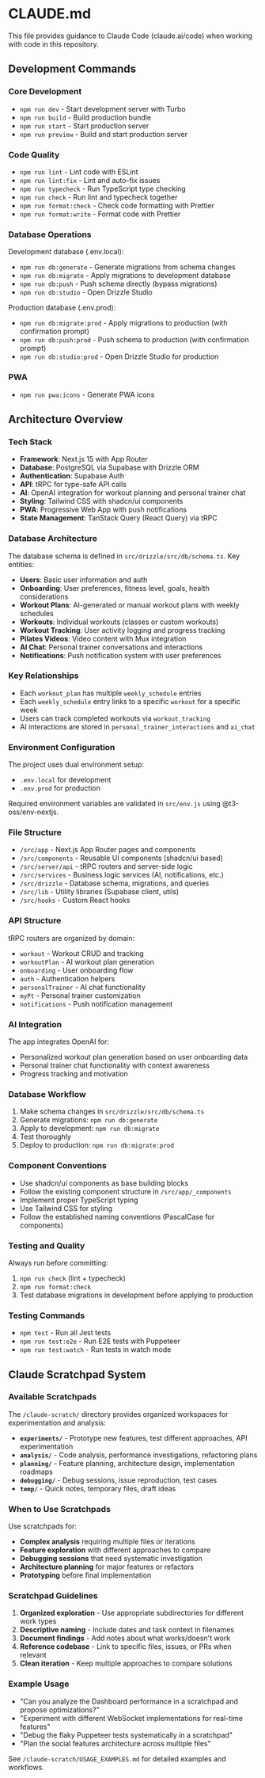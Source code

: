 # CLAUDE.md

This file provides guidance to Claude Code (claude.ai/code) when working with code in this repository.

## Development Commands

### Core Development
- `npm run dev` - Start development server with Turbo
- `npm run build` - Build production bundle
- `npm run start` - Start production server
- `npm run preview` - Build and start production server

### Code Quality
- `npm run lint` - Lint code with ESLint
- `npm run lint:fix` - Lint and auto-fix issues
- `npm run typecheck` - Run TypeScript type checking
- `npm run check` - Run lint and typecheck together
- `npm run format:check` - Check code formatting with Prettier
- `npm run format:write` - Format code with Prettier

### Database Operations
Development database (.env.local):
- `npm run db:generate` - Generate migrations from schema changes
- `npm run db:migrate` - Apply migrations to development database
- `npm run db:push` - Push schema directly (bypass migrations)
- `npm run db:studio` - Open Drizzle Studio

Production database (.env.prod):
- `npm run db:migrate:prod` - Apply migrations to production (with confirmation prompt)
- `npm run db:push:prod` - Push schema to production (with confirmation prompt)
- `npm run db:studio:prod` - Open Drizzle Studio for production

### PWA
- `npm run pwa:icons` - Generate PWA icons

## Architecture Overview

### Tech Stack
- **Framework**: Next.js 15 with App Router
- **Database**: PostgreSQL via Supabase with Drizzle ORM
- **Authentication**: Supabase Auth
- **API**: tRPC for type-safe API calls
- **AI**: OpenAI integration for workout planning and personal trainer chat
- **Styling**: Tailwind CSS with shadcn/ui components
- **PWA**: Progressive Web App with push notifications
- **State Management**: TanStack Query (React Query) via tRPC

### Database Architecture
The database schema is defined in `src/drizzle/src/db/schema.ts`. Key entities:

- **Users**: Basic user information and auth
- **Onboarding**: User preferences, fitness level, goals, health considerations
- **Workout Plans**: AI-generated or manual workout plans with weekly schedules
- **Workouts**: Individual workouts (classes or custom workouts)
- **Workout Tracking**: User activity logging and progress tracking
- **Pilates Videos**: Video content with Mux integration
- **AI Chat**: Personal trainer conversations and interactions
- **Notifications**: Push notification system with user preferences

### Key Relationships
- Each `workout_plan` has multiple `weekly_schedule` entries
- Each `weekly_schedule` entry links to a specific `workout` for a specific week
- Users can track completed workouts via `workout_tracking`
- AI interactions are stored in `personal_trainer_interactions` and `ai_chat`

### Environment Configuration
The project uses dual environment setup:
- `.env.local` for development
- `.env.prod` for production

Required environment variables are validated in `src/env.js` using @t3-oss/env-nextjs.

### File Structure
- `/src/app` - Next.js App Router pages and components
- `/src/components` - Reusable UI components (shadcn/ui based)
- `/src/server/api` - tRPC routers and server-side logic
- `/src/services` - Business logic services (AI, notifications, etc.)
- `/src/drizzle` - Database schema, migrations, and queries
- `/src/lib` - Utility libraries (Supabase client, utils)
- `/src/hooks` - Custom React hooks

### API Structure
tRPC routers are organized by domain:
- `workout` - Workout CRUD and tracking
- `workoutPlan` - AI workout plan generation
- `onboarding` - User onboarding flow
- `auth` - Authentication helpers
- `personalTrainer` - AI chat functionality
- `myPt` - Personal trainer customization
- `notifications` - Push notification management

### AI Integration
The app integrates OpenAI for:
- Personalized workout plan generation based on user onboarding data
- Personal trainer chat functionality with context awareness
- Progress tracking and motivation

### Database Workflow
1. Make schema changes in `src/drizzle/src/db/schema.ts`
2. Generate migrations: `npm run db:generate`
3. Apply to development: `npm run db:migrate`
4. Test thoroughly
5. Deploy to production: `npm run db:migrate:prod`

### Component Conventions
- Use shadcn/ui components as base building blocks
- Follow the existing component structure in `/src/app/_components`
- Implement proper TypeScript typing
- Use Tailwind CSS for styling
- Follow the established naming conventions (PascalCase for components)

### Testing and Quality
Always run before committing:
1. `npm run check` (lint + typecheck)
2. `npm run format:check`
3. Test database migrations in development before applying to production

### Testing Commands
- `npm test` - Run all Jest tests
- `npm run test:e2e` - Run E2E tests with Puppeteer  
- `npm run test:watch` - Run tests in watch mode

## Claude Scratchpad System

### Available Scratchpads
The `/claude-scratch/` directory provides organized workspaces for experimentation and analysis:

- **`experiments/`** - Prototype new features, test different approaches, API experimentation
- **`analysis/`** - Code analysis, performance investigations, refactoring plans  
- **`planning/`** - Feature planning, architecture design, implementation roadmaps
- **`debugging/`** - Debug sessions, issue reproduction, test cases
- **`temp/`** - Quick notes, temporary files, draft ideas

### When to Use Scratchpads
Use scratchpads for:
- **Complex analysis** requiring multiple files or iterations
- **Feature exploration** with different approaches to compare
- **Debugging sessions** that need systematic investigation
- **Architecture planning** for major features or refactors
- **Prototyping** before final implementation

### Scratchpad Guidelines
1. **Organized exploration** - Use appropriate subdirectories for different work types
2. **Descriptive naming** - Include dates and task context in filenames
3. **Document findings** - Add notes about what works/doesn't work  
4. **Reference codebase** - Link to specific files, issues, or PRs when relevant
5. **Clean iteration** - Keep multiple approaches to compare solutions

### Example Usage
- "Can you analyze the Dashboard performance in a scratchpad and propose optimizations?"
- "Experiment with different WebSocket implementations for real-time features"
- "Debug the flaky Puppeteer tests systematically in a scratchpad"
- "Plan the social features architecture across multiple files"

See `/claude-scratch/USAGE_EXAMPLES.md` for detailed examples and workflows.